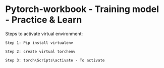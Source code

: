 ﻿# Pytorch-workbook - Training model - Practice & Learn

Steps to activate virtual environment:

    Step 1: Pip install virtualenv  

    Step 2: create virtual torchenv

    Step 3: torch\Scripts\activate - To activate 
 
 
